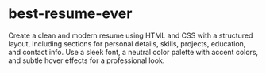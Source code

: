 # best-resume-ever
Create a clean and modern resume using HTML and CSS with a structured layout, including sections for personal details, skills, projects, education, and contact info. Use a sleek font, a neutral color palette with accent colors, and subtle hover effects for a professional look.
